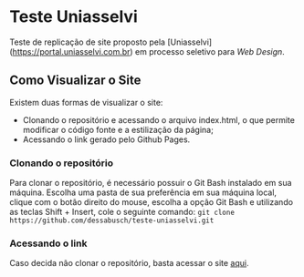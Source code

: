 # Teste Uniasselvi


Teste de replicação de site proposto pela [Uniasselvi] (https://portal.uniasselvi.com.br) em processo seletivo para *Web Design*.

## Como Visualizar o Site
Existem duas formas de visualizar o site:
- Clonando o repositório e acessando o arquivo index.html, o que permite modificar o código fonte e a estilização da página;
- Acessando o link gerado pelo Github Pages.

### Clonando o repositório
Para clonar o repositório, é necessário possuir o Git Bash instalado em sua máquina. Escolha uma pasta de sua preferência em sua máquina local, clique com o botão direito do mouse, escolha a opção Git Bash e utilizando as teclas Shift + Insert, cole o seguinte comando: `git clone https://github.com/dessabusch/teste-uniasselvi.git`

### Acessando o link
Caso decida não clonar o repositório, basta acessar o site [aqui](https://dessabusch.github.io/teste-uniasselvi/).